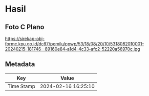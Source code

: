 # Hasil

## Foto C Plano

https://sirekap-obj-formc.kpu.go.id/dc87/pemilu/ppwp/53/18/08/20/10/5318082010001-20240215-181746--89160e84-a1d4-4c33-afc2-52220a56970c.jpg


## Metadata

| Key        | Value               |
| ---------- | ------------------- |
| Time Stamp | 2024-02-16 16:25:10 |



